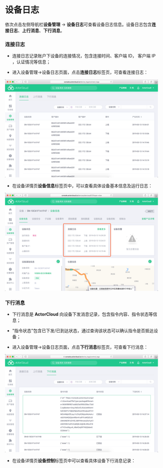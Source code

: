 # 设备日志

依次点击左侧导航栏**设备管理** -> **设备日志**可查看设备日志信息。设备日志包含**连接日志**、**上行消息**、**下行消息**。

### 连接日志

- 连接日志记录账户下设备的连接情况，包含连接时间、客户端 ID， 客户端 IP ，认证情况等信息；

- 进入设备管理->设备日志页面，点击**连接日志**标签页，可查看连接日志：



![connect_logs](_assets/image-20190313163914794.png)

- 在设备详情页**设备信息**标签页中，可以查看具体设备基本信息及运行日志：
              

![connect_log_device](_assets/image-20190313164144279.png)





### 下行消息

- 下行消息是 **ActorCloud** 向设备下发消息记录，包含指令内容、指令状态等信息；

- "指令状态"包含已下发/已到达状态，通过查询该状态可以确认指令是否抵达设备；

- 进入设备管理->设备日志页面，点击**下行消息**标签页，可查看下行消息：

![down_stream](_assets/image-20190313164035529.png)





- 在设备详情页**设备控制**标签页中可以查看具体设备下行消息记录：
